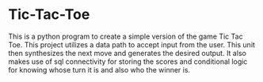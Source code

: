 # Tic-Tac-Toe

This is a python program to create a simple version of the game Tic Tac Toe.
This project utilizes a data path to accept input from the user. This unit
then synthesizes the next move and generates the desired output. It also
makes use of sql connectivity for storing the scores and conditional logic
for knowing whose turn it is and also who the winner is.
